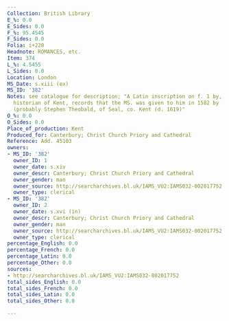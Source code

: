```yaml
---
Collection: British Library
E_%: 0.0
E_Sides: 0.0
F_%: 95.4545
F_Sides: 0.0
Folia: i+220
Headnote: ROMANCES, etc.
Item: 374
L_%: 4.5455
L_Sides: 0.0
Location: London
MS_Date: s.xiii (ex)
MS_ID: '382'
Notes: see catalogue for description; "A Latin inscription on f. 1 by, William Lambarde,
  historian of Kent, records that the MS. was given to him in 1582 by 'Stephanus Teobauld'
  (probably Stephen Theobald, of Seal, co. Kent (d. 1619)"
O_%: 0.0
O_Sides: 0.0
Place_of_production: Kent
Produced_for: Canterbury; Christ Church Priory and Cathedral
Reference: Add. 45103
owners:
- MS_ID: '382'
  owner_ID: 1
  owner_date: s.xiv
  owner_descr: Canterbury; Christ Church Priory and Cathedral
  owner_gender: man
  owner_source: http://searcharchives.bl.uk/IAMS_VU2:IAMS032-002017752
  owner_type: clerical
- MS_ID: '382'
  owner_ID: 2
  owner_date: s.xvi (in)
  owner_descr: Canterbury; Christ Church Priory and Cathedral
  owner_gender: man
  owner_source: http://searcharchives.bl.uk/IAMS_VU2:IAMS032-002017752
  owner_type: clerical
percentage_English: 0.0
percentage_French: 0.0
percentage_Latin: 0.0
percentage_Other: 0.0
sources:
- http://searcharchives.bl.uk/IAMS_VU2:IAMS032-002017752
total_sides_English: 0.0
total_sides_French: 0.0
total_sides_Latin: 0.0
total_sides_Other: 0.0

---
```


